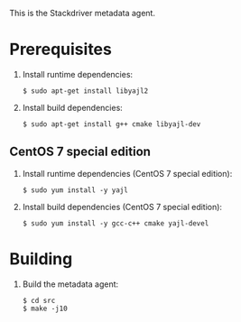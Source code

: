 This is the Stackdriver metadata agent.

# Prerequisites

1. Install runtime dependencies:

       $ sudo apt-get install libyajl2

2. Install build dependencies:

       $ sudo apt-get install g++ cmake libyajl-dev

## CentOS 7 special edition

1. Install runtime dependencies (CentOS 7 special edition):

       $ sudo yum install -y yajl

2. Install build dependencies (CentOS 7 special edition):

       $ sudo yum install -y gcc-c++ cmake yajl-devel

# Building

1. Build the metadata agent:

       $ cd src
       $ make -j10
